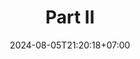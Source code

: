 ---
weight: 1500
title: "Part II"
description: ""
icon: "article"
date: "2024-08-05T21:20:18+07:00"
lastmod: "2024-08-05T21:20:18+07:00"
draft: true
toc: true
---